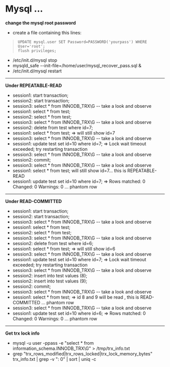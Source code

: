 # Mysql ...

 **change the mysql root password**
 
 * create a file containing this lines:

 >     UPDATE mysql.user SET Password=PASSWORD('yourpass') WHERE User='root';
 >     flush privileges;

 * /etc/init.d/mysql stop
 * mysqld_safe --init-file=/home/user/mysql_recover_pass.sql &
 * /etc/init.d/mysql restart

 ***

 **Under REPEATABLE-READ**

 * session1: start transaction;
 * session2: start transaction;
 * session3: select * from INNODB_TRX\G -- take a look and observe
 * session1: select * from test;
 * session2: select * from test;
 * session3: select * from INNODB_TRX\G -- take a look and observe 
 * session2: delete from test where id=7;
 * session1: select * from test; => will still show id=7
 * session3: select * from INNODB_TRX\G -- take a look and observe
 * session1: update test set id=10 where id=7; => Lock wait timeout exceeded; try restarting transaction
 * session3: select * from INNODB_TRX\G -- take a look and observe
 * session2: commit;
 * session3: select * from INNODB_TRX\G -- take a look and observe
 * session1: select * from test; will still show id=7... this is REPEATABLE-READ
 * session1: update test set id=10 where id=7; => Rows matched: 0  Changed: 0  Warnings: 0 ... phantom row

 ***

 **Under READ-COMMITTED** 

 * session1: start transaction;
 * session2: start transaction;
 * session3: select * from INNODB_TRX\G -- take a look and observe 
 * session1: select * from test;
 * session2: select * from test;
 * session3: select * from INNODB_TRX\G -- take a look and observe
 * session2: delete from test where id=6;
 * session1: select * from test; => will still show id=6
 * session3: select * from INNODB_TRX\G -- take a look and observe    
 * session1: update test set id=10 where id=7; => Lock wait timeout exceeded; try restarting transaction
 * session3: select * from INNODB_TRX\G -- take a look and observe
 * session2: insert into test values (8);
 * session2: insert into test values (9);
 * session2: commit;
 * session3: select * from INNODB_TRX\G -- take a look and observe
 * session1: select * from test; => id 8 and 9 will be read , this is READ-COMMITTED ... phantom row
 * session3: select * from INNODB_TRX\G -- take a look and observe
 * session1: update test set id=10 where id=6; => Rows matched: 0  Changed: 0  Warnings: 0 ... phantom row

 ***

 **Get trx lock info**

 * mysql -u user -ppass -e "select * from information_schema.INNODB_TRX\G" > /tmp/trx_info.txt
 * grep "trx_rows_modified\|trx_rows_locked\|trx_lock_memory_bytes" trx_info.txt | grep -v ": 0" | sort | uniq -c

